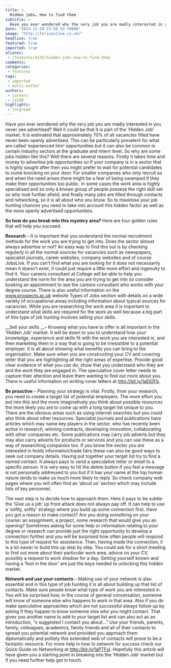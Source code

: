 ```yaml
---
title: >
  Hidden jobs… How to find them
subtitle: >
  Have you ever wondered why the very job you are madly interested in you never see advertised?
date: "2013-11-24 23:58:33 +0000"
image: "http://felixonline.co.uk/"
headline: true
featured: true
imported: true
aliases:
 - /features/4135/hidden-jobs-how-to-find-them
comments:
categories:
 - features
tags:
 - imported
 - multi-author
authors:
 - careers
 - jal08
highlights:
 - longread
---
```


Have you ever wondered why the very job you are madly interested in you never see advertised? Well it could be that it is part of the ‘Hidden Job’ market. It is estimated that approximately 70% of all vacancies filled have never been openly advertised. This can be particularly prevalent for what are called ‘experienced hire’ opportunities but it can also be common in certain industry sectors at the graduate and intern level. So why are some jobs hidden like this? Well there are several reasons. Firstly it takes time and money to advertise job opportunities so if your company is in a sector that is highly sought after then you might prefer to wait for potential candidates to come knocking on your door. For smaller companies who only recruit as and when the need arises there might be a fear of being swamped if they make their opportunities too public. In some cases the work area is highly specialised and so only a known group of people possess the right skill set so why look further afield; and finally many jobs are filled through contacts and networking, so it is all about who you know. So to maximise your job hunting chances you need to take into account this hidden factor as well as the more openly advertised opportunities.

__So how do you break into this mystery area?__
 Here are four golden rules that will help you succeed.

__Research__ – It is important that you understand the normal recruitment methods for the work you are trying to get into. Does the sector almost always advertise or not? An easy way to find this out is by checking regularly in all the normal sources for vacancies such as newspapers, specialist journals, career websites, company websites and of course JobsLive. If you can’t find what you are looking for it does not necessarily mean it doesn’t exist, it could just require a little more effort and ingenuity to find it. Your careers consultant at College will be able to help you understand the norm for the area you are trying to get into so consider booking an appointment to see the careers consultant who works with your degree course. There is also useful information on the www.prospects.ac.uk website Types of Jobs section with details on a wide variety of occupational areas including information about typical sources for vacancies. While you are researching the work area it is important to understand what skills are required for the work as well because a big part of this type of job hunting involves selling your skills.

__Sell your skills __– Knowing what you have to offer is all important in the ‘Hidden Job’ market. It will be down to you to understand how your knowledge, experience and skills fit with the work you are interested in, and then marketing them in a way that is going to be irresistible to a potential employer. It is all about showing what benefits you can bring to the organisation. Make sure when you are constructing your CV and covering letter that you are highlighting all the right areas of expertise. Provide good clear evidence of what you can do; show that you understand who they are and the work they are engaged in. The speculative cover letter needs to capture their attention and leave them wanting to find out more about you. There is useful information on writing cover letters at http://bit.ly/1aEIOFb.

__Be proactive__ – Planning your strategy is vital. Firstly, from your research, you need to create a target list of potential employers. The more effort you put into this and the more imaginatively you think about possible resources the more likely you are to come up with a long target list unique to you. There are the obvious areas such as using internet searches but you could also think about other resources. Specialist journals and publications have articles which may name key players in the sector, who has recently been active in research, winning contracts, developing innovation, collaborating with other companies etc. Some publications may carry job adverts but they may also carry adverts for products or services and you can use these as a way of researching companies too. If you know the sector you are interested in holds information/trade fairs these can also be good ways to seek out company details.
 Having put together your target list try to find a named contact. It always pays to send a speculative letter or email to a specific person. It is very easy to hit the delete button if you feel a message is not personally addressed to you but if it has your name at the top human nature tends to make us much more likely to reply. So check company web pages where you will often find an ‘about us’ section which may include lists of key personnel.

The next step is to decide how to approach them. Here it pays to be subtle: the ‘Give us a job’ up front attack does not always pay off. It can help to use a ‘softly, softly’ strategy where you build up some connection first. Have you got a reason to make contact? Are you doing something on your course: an assignment, a project, some research that would give you an opening? Sometimes asking for some help or information relating to your degree or research can provide just the right opportunity to develop a connection further and you will be surprised how often people will respond to this type of request for assistance. Then, having made the connection, it is a lot easier to build this up step by step. You could ask for a short meeting to find out more about their particular work area, advice on your CV, possibly a request to work shadow for a day. Getting yourself known and having a ‘foot in the door’ are just the keys needed to unlocking this hidden market.

__Network and use your contacts__ – Making use of your network is also essential and in this type of job hunting it is all about building up that list of contacts. Make sure people know what type of work you are interested in. You will be surprised how, in the course of general conversation, someone will know of someone else who happens to work in that area. Also if you do make speculative approaches which are not successful always follow up by asking if they happen to know someone else who you might contact. That gives you another name to add to your target list and can also act as an introduction, “x suggested I contact you about…” Use your friends, parents, family, colleagues, academics, family friends and all of their contacts to spread you potential network and provided you approach them diplomatically and politely this extended web of contacts will prove to be a fantastic resource. For more help in how to network for success check our Quick Guide on Networking at http://bit.ly/1aPTFsI.
 Hopefully this article will have given you a starting point in breaking into the ‘Hidden Job’ market but if you need further help get in touch.
